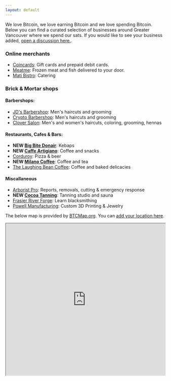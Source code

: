 ```yaml
---
layout: default
---
```


We love Bitcoin, we love earning Bitcoin and we love spending Bitcoin. Below you can find a curated selection of businesses around Greater Vancouver where we spend our sats. If you would like to see your business added, [open a discussion here.](https://github.com/VancouverBitdevs/VancouverBitdevs.github.io/discussions/categories/merchants).

### Online merchants

- [Coincards](https://coincards.com/): Gift cards and prepaid debit cards.
- [Meatme](https://www.meatme.ca/): Frozen meat and fish delivered to your door.
- [Mati Bistro](https://www.matibistro.com/home): Catering

### Brick & Mortar shops

#### Barbershops:

- [JD's Barbershop](https://www.jdsbarbershop.com/): Men's haircuts and grooming
- [Crypto Barbershop](https://cryptobarbershops.com/): Men's haircuts and grooming
- [Clover Salon](https://www.cloversalon.com/): Men's and women's haircuts, coloring, grooming, hennas

#### Restaurants, Cafes & Bars:

- **NEW [Big Bite Donair](https://bigbitedonair.ca/)**: Kebaps
- **NEW [Caffe Artigiano](https://caffeartigiano.com/)**: Coffee and snacks
- [Corduroy](https://www.corduroyrestaurant.com/): Pizza & beer
- **NEW [Milano Coffee](https://www.milanocoffee.ca/)**: Coffee and tea
- [The Laughing Bean Coffee](https://www.laughingbeancoffee.com/): Coffee and baked delicacies

#### Miscallaneous

- [Arborist Pro](https://www.arborist-pro.ca/): Reports, removals, cutting & emergency response
- **NEW [Cocoa Tanning](https://www.cocoatanning.ca/)**: Tanning studio and sauna
- [Frasier River Forge](https://fraserriverforge.com/): Learn blacksmithing
- [Powell Manufacturing](https://powellmanufactory.com/): Custom 3D Printing & Jewelry


The below map is provided by [BTCMap.org](https://btcmap.org/). You can [add your location here](https://btcmap.org/add-location).

<iframe
id="btcmap"
title="BTC Map"
width="100%" height="480"
allowfullscreen="true"
src="https://www.btcmap.org/map?lat=49.326912087086605&long=-122.85976409912111&lat=49.11747845930749&long=-123.3424758911133"
></iframe>
